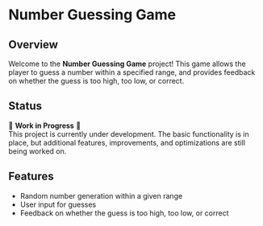 # Number Guessing Game

## Overview

Welcome to the **Number Guessing Game** project! This game allows the player to guess a number within a specified range, and provides feedback on whether the guess is too high, too low, or correct.

## Status

🚧 **Work in Progress** 🚧  
This project is currently under development. The basic functionality is in place, but additional features, improvements, and optimizations are still being worked on.

## Features

- Random number generation within a given range
- User input for guesses
- Feedback on whether the guess is too high, too low, or correct